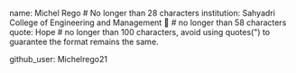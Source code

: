 name: Michel Rego # No longer than 28 characters
institution: Sahyadri College of Engineering and Management 🚩 # no longer than 58 characters
quote: Hope # no longer than 100 characters, avoid using quotes(") to guarantee the format remains the same.


github_user: Michelrego21
